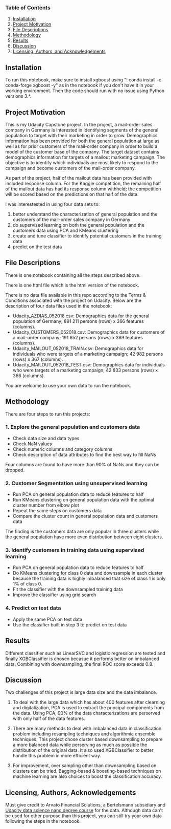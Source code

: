 ### Table of Contents

1. [Installation](#installation)
2. [Project Motivation](#motivation)
3. [File Descriptions](#files)
4. [Methodology](#methodology)
5. [Results](#results)
6. [Discussion](#discussion)
7. [Licensing, Authors, and Acknowledgements](#licensing)

## Installation <a name="installation"></a>

To run this notebook, make sure to install xgboost using "! conda install -c conda-forge xgboost -y" as in the notebook if you don't have it in your working environment. Then the code should run with no issue using Python versions 3.*.

## Project Motivation <a name="motivation"></a>

This is my Udacity Capstone project. In the project, a mail-order sales company in Germany is interested in identifying segments of the general population to target with their marketing in order to grow. Demographics information has been provided for both the general population at large as well as for prior customers of the mail-order company in order to build a model of the customer base of the company. The target dataset contains demographics information for targets of a mailout marketing campaign. The objective is to identify which individuals are most likely to respond to the campaign and become customers of the mail-order company.

As part of the project, half of the mailout data has been provided with included response column. For the Kaggle competition, the remaining half of the mailout data has had its response column withheld; the competition will be scored based on the predictions on that half of the data.

I was interestested in using four data sets to:

1. better understand the characterization of general population and the customers of the mail-order sales company in Germany
2. do supervised learning on both the general population and the customers data using PCA and KMeans clustering
3. create and tune classifier to identify potential customers in the training data
4. predict on the test data

## File Descriptions <a name="files"></a>

There is one notebook containing all the steps described above.

There is one html file which is the html version of the notebook.

There is no data file available in this repo according to the Terms & Conditions associated with the project on Udacity. Below are the description of four data files used in the notebook:

- Udacity_AZDIAS_052018.csv: Demographics data for the general population of Germany; 891 211 persons (rows) x 366 features (columns).
- Udacity_CUSTOMERS_052018.csv: Demographics data for customers of a mail-order company; 191 652 persons (rows) x 369 features (columns).
- Udacity_MAILOUT_052018_TRAIN.csv: Demographics data for individuals who were targets of a marketing campaign; 42 982 persons (rows) x 367 (columns).
- Udacity_MAILOUT_052018_TEST.csv: Demographics data for individuals who were targets of a marketing campaign; 42 833 persons (rows) x 366 (columns).

You are welcome to use your own data to run the notebook.

## Methodology <a name="methodology"></a>

There are four steps to run this projects:

### 1. Explore the general population and customers data

- Check data size and data types
- Check NaN values
- Check numeric columns and category columns
- Check description of data attributes to find the best way to fill NaNs

Four columns are found to have more than 90% of NaNs and they can be dropped.

### 2. Customer Segmentation using unsupervised learning

- Run PCA on general population data to reduce features to half
- Run KMeans clustering on general population data with the optimal cluster number from elbow plot
- Repeat the same steps on customers data
- Compare the cluster count in general population data and customers data

The finding is the customers data are only popular in three clusters while the general population have more even distribution between eight clusters.

### 3. Identify customers in training data using supervised learning

- Run PCA on general population data to reduce features to half
- Do KMeans clustering for class 0 data and downsample in each cluster because the training data is highly imbalanced that size of class 1 is only 1% of class 0. 
- Fit the classifier with the downsampled training data
- Improve the classifier using grid search

### 4. Predict on test data
- Apply the same PCA on test data
- Use the classifier built in step 3 to predict on test data

## Results <a name="results"></a>

Different classifier such as LinearSVC and logistic regression are tested and finally XGBClassifier is chosen becasue it performs better on imbalanced data. Combining with downsampling, the final ROC score exceeds 0.8.

## Discussion <a name="discussion"></a>

Two challenges of this project is large data size and the data imbalance.

1. To deal with the large data which has about 400 features after clearning and digitalization, PCA is used to extract the principal components from the data. Using PCA, 90% of the data characterizations are perserved with only half of the data features. 

2. There are many methods to deal with imbalanced data in classification problem including resampling techniques and algorithmic ensemble techniques. This project chose cluster based downsampling to prepare a more balanced data while perserving as much as possible the distribution of the original data. It also used XGBClassifier to better handle this problem in more efficient way.

3. For improvement, over sampling other than downsampling based on clusters can be tried. Bagging-based & boosting-based techniques on machine learning are also choices to boost the classification accuracy.

## Licensing, Authors, Acknowledgements <a name="licensing"></a>

Must give credit to Arvato Financial Solutions, a Bertelsmann subsidiary and [Udacity data science nano degree course](https://www.udacity.com/course/data-scientist-nanodegree--nd025) for the data. Although data can't be used for other purpose than this project, you can still try your own data following the steps in the notebook. 
